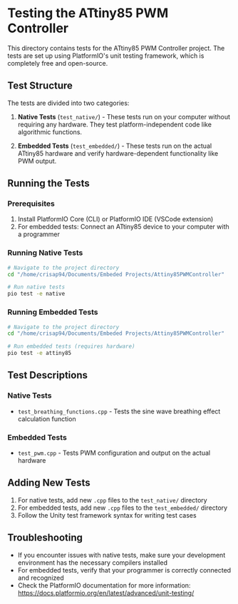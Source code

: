 # Testing the ATtiny85 PWM Controller

This directory contains tests for the ATtiny85 PWM Controller project. The tests are set up using PlatformIO's unit testing framework, which is completely free and open-source.

## Test Structure

The tests are divided into two categories:

1. **Native Tests** (`test_native/`) - These tests run on your computer without requiring any hardware. They test platform-independent code like algorithmic functions.

2. **Embedded Tests** (`test_embedded/`) - These tests run on the actual ATtiny85 hardware and verify hardware-dependent functionality like PWM output.

## Running the Tests

### Prerequisites

1. Install PlatformIO Core (CLI) or PlatformIO IDE (VSCode extension)
2. For embedded tests: Connect an ATtiny85 device to your computer with a programmer

### Running Native Tests

```bash
# Navigate to the project directory
cd "/home/crisap94/Documents/Embeded Projects/Attiny85PWMController"

# Run native tests
pio test -e native
```

### Running Embedded Tests

```bash
# Navigate to the project directory
cd "/home/crisap94/Documents/Embeded Projects/Attiny85PWMController"

# Run embedded tests (requires hardware)
pio test -e attiny85
```

## Test Descriptions

### Native Tests

- `test_breathing_functions.cpp` - Tests the sine wave breathing effect calculation function

### Embedded Tests

- `test_pwm.cpp` - Tests PWM configuration and output on the actual hardware

## Adding New Tests

1. For native tests, add new `.cpp` files to the `test_native/` directory
2. For embedded tests, add new `.cpp` files to the `test_embedded/` directory
3. Follow the Unity test framework syntax for writing test cases

## Troubleshooting

- If you encounter issues with native tests, make sure your development environment has the necessary compilers installed
- For embedded tests, verify that your programmer is correctly connected and recognized
- Check the PlatformIO documentation for more information: https://docs.platformio.org/en/latest/advanced/unit-testing/